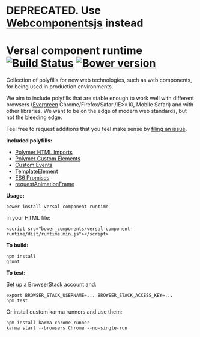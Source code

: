 # DEPRECATED. Use [Webcomponentsjs](https://github.com/Polymer/webcomponentsjs) instead

# Versal component runtime [![Build Status](https://travis-ci.org/Versal/component-runtime.svg?branch=master)](https://travis-ci.org/Versal/component-runtime) [![Bower version](https://badge.fury.io/bo/versal-component-runtime.svg)](http://badge.fury.io/bo/versal-component-runtime)



Collection of polyfills for new web technologies, such as web components, for being used in production environments.

We aim to include polyfills that are stable enough to work well with different browsers ([Evergreen](http://eisenbergeffect.bluespire.com/evergreen-browsers/) Chrome/Firefox/Safari/IE>=10, Mobile Safari) and with other libraries. We want to be on the edge of modern web standards, but not the bleeding edge.

Feel free to request additions that you feel make sense by [filing an issue](https://github.com/Versal/component-runtime/issues/new).

**Included polyfills:**
- [Polymer HTML Imports](https://github.com/Polymer/HTMLImports)
- [Polymer Custom Elements](https://github.com/Polymer/CustomElements)
- [Custom Events](https://github.com/kaesetoast/customevent-polyfill)
- [TemplateElement](https://github.com/Versal/html-template-polyfill)
- [ES6 Promises](https://github.com/jakearchibald/es6-promise)
- [requestAnimationFrame](https://github.com/cagosta/requestAnimationFrame)

**Usage:**

    bower install versal-component-runtime

in your HTML file:

    <script src="bower_components/versal-component-runtime/dist/runtime.min.js"></script>

**To build:**

    npm install
    grunt

**To test:**

Set up a BrowserStack account and:

    export BROWSER_STACK_USERNAME=... BROWSER_STACK_ACCESS_KEY=...
    npm test
    
Or install custom karma runners and use them:
    
    npm install karma-chrome-runner
    karma start --browsers Chrome --no-single-run
